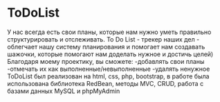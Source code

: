 # ToDoList
У нас всегда есть свои планы, которые нам нужно уметь правильно структурировать и отслеживать. To Do List - трекер наших дел - облегчает нашу систему планирования и помогает нам создавать шажочки, которые помогают нам доделать нужное и достичь целей)
Благодаря моему проектику, вы сможете:
-добавлять свои планы
-отмечать их как выполненные/невыполненные
-удалять ненужное
ToDoList был реализован на html, css, php, bootstrap, в работе была использована библиотека RedBean, методы MVC, CRUD, работа с базами данных MySQL и phpMyAdmin
